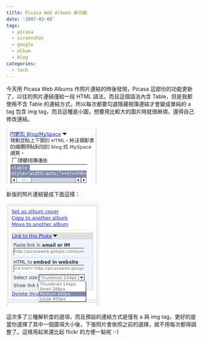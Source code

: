 ```yaml
---
title: Picasa Web Albums 新功能
date: '2007-03-08'
tags:
  - picasa
  - screenshot
  - google
  - album
  - blog
categories:
  - tech
---
```

今天用 Picasa Web Albums 作照片連結的時後發現，Picasa 這部份的功能更新了，以往的照片連結僅給一段 HTML 語法，而且這個語法內含 Table，但是我都使用不含 Table 的連結方式，所以每次都要勾選隱藏相簿連結才會變成單純的 a tag 包含 img tag，而且這種是小圖，想要用比較大的圖片時就很麻煩，還得自己修改連結。  
  
[![舊版 picasa 圖片聯結](images/0.png)](http://www.flickr.com/photos/yurenju/414307104/ "Photo Sharing")  
  
新版的照片連結變成下面這樣：  
  
[![新版 picasa 圖片聯結](images/1.png)](http://www.flickr.com/photos/yurenju/414307102/ "Photo Sharing")  
  
這次多了三種解析度的選項，而且預設的連結方式是僅有 a 與 img tag，更好的是當你選擇了其中一個圖項大小後，下張照片會依照之前的選擇，就不用每次都得調整了。這樣用起來還比起 flickr 的方便一點呢 :-)